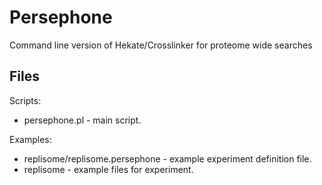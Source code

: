 Persephone
==========

Command line version of Hekate/Crosslinker for proteome wide searches

Files
-----
Scripts:
* persephone.pl - main script.


Examples:
* replisome/replisome.persephone - example experiment definition file.
* replisome			  - example files for experiment.
